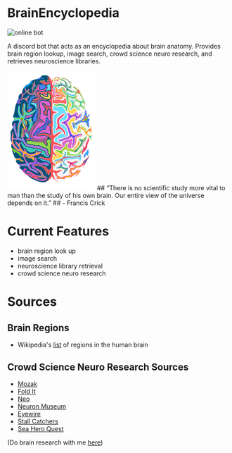 # BrainEncyclopedia
![online bot](https://cdn.discordapp.com/attachments/805865703310753822/805868189673848902/Screen_Shot_2021-02-01_at_1.31.28_PM.png)

A discord bot that acts as an encyclopedia about brain anatomy. Provides brain region lookup, image search, crowd science neuro research, and retrieves neuroscience libraries.

<img img align="center left" src="https://github.com/YasPHP/BrainEncyclopedia/blob/main/encyclopedia_brain_logo.png?raw=true" width="200"> 
## “There is no scientific study more vital to man than the study of his own brain. Our entire view of the universe depends on it.”
## - Francis Crick


# Current Features
- brain region look up
- image search
- neuroscience library retrieval
- crowd science neuro research

# Sources

## Brain Regions
- Wikipedia's [list](https://en.wikipedia.org/wiki/List_of_regions_in_the_human_brain) of regions in the human brain

## Crowd Science Neuro Research Sources
- [Mozak](https://www.mozak.science/landing)
- [Fold It](https://fold.it/portal/info/about)
- [Neo](https://neo.eyewire.org/)
- [Neuron Museum](http://museum.eyewire.org/?neurons=26065,20117,26051,17212)
- [Eyewire](https://eyewire.org/explore)
- [Stall Catchers](https://stallcatchers.com/main)
- [Sea Hero Quest](https://sea-hero-quest.fileplanet.com/apk)

(Do brain research with me [here](https://youtu.be/5OAgCg4Axak))

